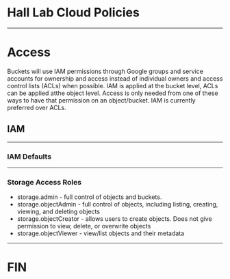 # Hall Lab Cloud Policies

---

# Access

Buckets will use IAM permissions through Google groups and service accounts for ownership and access instead of individual owners and access control lists (ACLs) when possible. IAM is applied at the bucket level, ACLs can be applied atthe object level. Access is only needed from one of these ways to have that permission on an object/bucket. IAM is currently preferred over ACLs.

## IAM

---

### IAM Defaults

---

### Storage Access Roles

* storage.admin - full control of objects and buckets. 
* storage.objectAdmin - full control of objects, including listing, creating, viewing, and deleting objects
* storage.objectCreator	 - allows users to create objects. Does not give permission to view, delete, or overwrite objects
* storage.objectViewer - view/list objects and their metadata

---

# FIN
